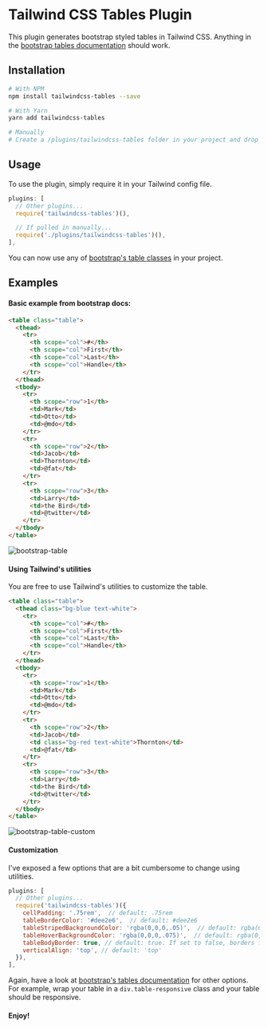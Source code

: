 # Tailwind CSS Tables Plugin

This plugin generates bootstrap styled tables in Tailwind CSS. Anything in the [bootstrap tables documentation](https://getbootstrap.com/docs/4.0/content/tables) should work.

## Installation

```bash
# With NPM
npm install tailwindcss-tables --save

# With Yarn
yarn add tailwindcss-tables

# Manually
# Create a /plugins/tailwindcss-tables folder in your project and drop 'index.js' inside of it.
```

## Usage

To use the plugin, simply require it in your Tailwind config file.

```js
plugins: [
  // Other plugins...
  require('tailwindcss-tables')(),

  // If pulled in manually...
  require('./plugins/tailwindcss-tables')(),
],
```

You can now use any of [bootstrap's table classes](https://getbootstrap.com/docs/4.0/content/tables) in your project.

## Examples

#### Basic example from bootstrap docs:

```html
<table class="table">
  <thead>
    <tr>
      <th scope="col">#</th>
      <th scope="col">First</th>
      <th scope="col">Last</th>
      <th scope="col">Handle</th>
    </tr>
  </thead>
  <tbody>
    <tr>
      <th scope="row">1</th>
      <td>Mark</td>
      <td>Otto</td>
      <td>@mdo</td>
    </tr>
    <tr>
      <th scope="row">2</th>
      <td>Jacob</td>
      <td>Thornton</td>
      <td>@fat</td>
    </tr>
    <tr>
      <th scope="row">3</th>
      <td>Larry</td>
      <td>the Bird</td>
      <td>@twitter</td>
    </tr>
  </tbody>
</table>
```

![bootstrap-table](https://user-images.githubusercontent.com/4316355/38008280-d40e1ee0-321b-11e8-8e9f-24d18df4ea25.png)

#### Using Tailwind's utilities

You are free to use Tailwind's utilities to customize the table.

```html
<table class="table">
  <thead class="bg-blue text-white">
    <tr>
      <th scope="col">#</th>
      <th scope="col">First</th>
      <th scope="col">Last</th>
      <th scope="col">Handle</th>
    </tr>
  </thead>
  <tbody>
    <tr>
      <th scope="row">1</th>
      <td>Mark</td>
      <td>Otto</td>
      <td>@mdo</td>
    </tr>
    <tr>
      <th scope="row">2</th>
      <td>Jacob</td>
      <td class="bg-red text-white">Thornton</td>
      <td>@fat</td>
    </tr>
    <tr>
      <th scope="row">3</th>
      <td>Larry</td>
      <td>the Bird</td>
      <td>@twitter</td>
    </tr>
  </tbody>
</table>
```

![bootstrap-table-custom](https://user-images.githubusercontent.com/4316355/38009083-4f594ff8-3220-11e8-8eaa-9634dd0eaa73.png)

#### Customization

I've exposed a few options that are a bit cumbersome to change using utilities.

```js
plugins: [
  // Other plugins...
  require('tailwindcss-tables')({
    cellPadding: '.75rem',  // default: .75rem
    tableBorderColor: '#dee2e6',  // default: #dee2e6
    tableStripedBackgroundColor: 'rgba(0,0,0,.05)',  // default: rgba(0,0,0,.05)
    tableHoverBackgroundColor: 'rgba(0,0,0,.075)',  // default: rgba(0,0,0,.075)
    tableBodyBorder: true, // default: true. If set to false, borders for the table body will be removed. Only works for normal tables (i.e. does not apply to .table-bordered)
    verticalAlign: 'top', // default: 'top'
  }),
],
```

Again, have a look at [bootstrap's tables documentation](https://getbootstrap.com/docs/4.0/content/tables) for other options. For example, wrap your table in a `div.table-responsive` class and your table should be responsive.

#### Enjoy!



